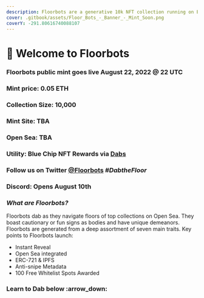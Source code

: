 ```yaml
---
description: Floorbots are a generative 10k NFT collection running on Ethereum blockchain.
cover: .gitbook/assets/Floor_Bots_-_Banner_-_Mint_Soon.png
coverY: -291.80616740088107
---
```


# 💾 Welcome to Floorbots

### Floorbots public mint goes live August 22, 2022 @ 22 UTC

### Mint price: 0.05 ETH

### Collection Size: 10,000

### Mint Site: TBA

### Open Sea: TBA

### Utility: Blue Chip NFT Rewards via [Dabs](floorbots/welcome-to-floorbots/dabs/)

### Follow us on Twitter [@Floorbots](https://twitter.com/floorbots) _#DabtheFloor_

### Discord: Opens August 10th

### _What are Floorbots?_

Floorbots dab as they navigate floors of top collections on Open Sea. They boast cautionary or fun signs as bodies and have unique demeanors. Floorbots are generated from a deep assortment of seven main traits. Key points to Floorbots launch:

* Instant Reveal
* Open Sea integrated
* ERC-721 & IPFS
* Anti-snipe Metadata
* 100 Free Whitelist Spots Awarded

### Learn to Dab below :arrow\_down:

